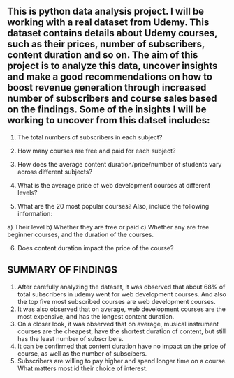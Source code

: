 
## This is python data analysis project. I will be working with a real dataset from Udemy. This dataset contains details about Udemy courses, such as their prices, number of subscribers, content duration and so on. The aim of this project is to analyze this data, uncover insights and make a good recommendations on how to boost revenue generation through increased number of subscribers and course sales based on the findings. Some of the insights I will be working to uncover from this datset includes:

1) The total numbers of subscribers in each subject?

2) How many courses are free and paid for each subject?

3) How does the average content duration/price/number of students vary across different subjects?

4) What is the average price of web development courses at different levels?

5) What are the 20 most popular courses? Also, include the following information:

a) Their level
b) Whether they are free or paid
c) Whether any are free beginner courses, and the duration of the courses.

6) Does content duration impact the price of the course?

## SUMMARY OF FINDINGS
1) After carefully analyzing the dataset, it was observed that about 68% of total subscribers in udemy went for web development courses. And also the top five most subscribed courses are web development courses.
2) It was also observed that on average, web development courses are the most expensive, and has the longest content duration.
3) On a closer look, it was observed that on average, musical instrument courses are the cheapest, have the shortest duration of content, but still has the least number of subscribers.
4) It can be confirmed that content duration have no impact on the price of course, as well as the number of subscibers.
5) Subscribers are willing to pay higher and spend longer time on a course. What matters most id their choice of interest. 
